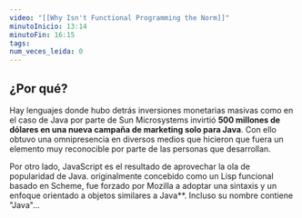 ```yaml
---
video: "[[Why Isn't Functional Programming the Norm]]"
minutoInicio: 13:14
minutoFin: 16:15
tags: 
num_veces_leida: 0
---
```

## ¿Por qué?

Hay lenguajes donde hubo detrás inversiones monetarias masivas como en el caso de Java por parte de Sun Microsystems invirtió **500 millones de dólares en una nueva campaña de marketing solo para Java**. Con ello obtuvo una omnipresencia en diversos medios que hicieron que fuera un elemento muy reconocible por parte de las personas que desarrollan.

Por otro lado, JavaScript es el resultado de aprovechar la ola de popularidad de Java. originalmente concebido como un Lisp funcional basado en Scheme, fue forzado por Mozilla a adoptar una sintaxis y un enfoque orientado a objetos similares a Java**. Incluso su nombre contiene "Java"...